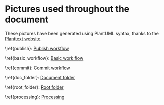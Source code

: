 # Pictures used throughout the document
 
These pictures have been generated using PlantUML 
syntax, thanks to the [Planttext website](http://www.planttext.com).

\ref{publish}:
[Publish workflow](https://www.planttext.com/?text=RLAxRiCm3Dpv5OJt34dQZa6A1kqKe5ExTA4bsHOYIuOU2OAY_rwQTjt5MdIyeqJof6FA57Ff7G2rncUidaiEFMMZCMKpL52IKPGCLcVoXTpCWdAXQCHlG5wQCjMIz6PpLsgCPWZ9vX3lN_vCV2HY7Schha9As7Rmyrzl6Axc7g8eT0LeWjESlmZ83Tg6L4vJ2aTpsSOwBlb-UXLXqCrsdTwjq_jr-c6TVboddyPH9ZEgxNxdDNvODfID-hI-nPkfsGSZsJDU9Z-PmOMxI5eW0B-6kc3r4lhUPWmUUp5FSfIGC6susHn67w7j1B9nT6Kazapmy7Vhj2tY4XwMZiHJrfSEer6PV3lEUWggzDplwBn17svSYwoZsarJHO3vc5p9uT5upJ_g5m00)


\ref{basic_workflow}: 
[Basic work flow](https://www.planttext.com/?text=ZP9DQWGX48NtdgBe_GHQ-m2p2Ta4iiW97AsP4HnD_864aBkdhD4GGjEq6_sgwzLxK7tCHQTIRru8RKfCC3rQH_S4EWFQMPoZjqZbrrYJGRWZVyt9pF0bW0wDS6VIm-I2nO-7cvsWjRJwBBx5UyMAC3r7epqaV8kvUNpoc8RpkhlSTfSxtEKETxdkhhRTrGvtjSDThRilOclm8eoFrOu85mpKzX9SG9B-Jed1KwKjeBVtVgkBFkbCgPvSkTRJ_rYNQvFGzk5mw3kaPGoG16g08bW6B893i-o-LkuVA1dLGCN8uX5KiAfLA09B_hnLV_VcJdIE62pzmJy0)

\ref{commit}:
[Commit workflow](https://www.planttext.com/?text=bPAxJiKm38PtFuNL7IGEbmM4G48mWH0milYaBer8av1BqH7YtN6I0aBgGeVM_Mr_Jlxa8YOAAKy6W5xO9kmkSt8J9Uun9lOTvCYA8cDtIpQJMLGmBEKz6XuIF8sIdaWoeSDj8Aj6r15zS8cLa4xXpYKaktEMKP55d-E8oQ5E-o2KnW9GnkKUyGDGdfuIRUlW6vt6lCN0taMTNDWzsqStyJAfGuhuCXx0vty0jtMrVn6RWlXsmVkPToxK5CsWhPGFf8HsduqHrblcc6hQ1u31cLvuFtqehcgfJt4XbFzbOOCs1NDrtRhxuM1TtgpBX-loqRfyl2wVbBtAsQjNxCHCSLF9MxSDjH3Q1_Vspgk_FnVXWMVDxxKoy0mySwWdUrOgY-A3DDNej-bIAVODJpK4CSSLn_f9swQN241crPdYEiq5rCo3nKCHnF1Qsyg-QUMpB7O3CdmrMm_hGcwRNFal)

\ref{doc_folder}:
[Document folder](https://www.planttext.com/?text=ROzB2W8n343tEKNe0GfwWbcuzGnIsZW4-XdI51IPkrix3kF2RF9vZuHCLPreIn50MIFXfVYMA2lUImma05j6imE3hc8jJJpX2x37Rbmfi1iuVQel7GRtpMPXhqteP9Syc__iVB0L3bf9bVDidobkvyNV-kp7u1peOLCOU3Im0aoKG__j3G00)

\ref{root_folder}:
[Root folder](https://www.planttext.com/?text=RP7B2i8m44Nt-OhG3oYqWcwxS2kuS5z2CjP07cKoWOhqtwrfQn-QJSYz1oOdgG89f6WDOwJ90ByzWAFtnE_UA436nfrdLu7WY2kD8CdZC-CYy7OCNumFQoOleBHOrRNz11EKG3qCoenlV74edSfRrsH_ocDneiTIzcof0n1fr-HFQ-P1zP2j20BR6a6G4tG9cOFDLSzUHlin68C41XzHmlgwFrvxeMLigoL5X6BhzDENsxxVsU_r0iglta9ffw3BhKf8EaplrBCAd1e-zGq0)

\ref{processing}: 
[Processing](https://www.planttext.com/?text=TLVRRXit47tdLn1wQEp24Q2xNHHftBef2iI0qHZjIm63tXr9XBZaWilL9ON_lOUNlScs7nplcI5dUEPmXlbSEM5TNIZ6d7IA-3THbFWdDrbTa7PyGvgiSDBeVpKTWv4nRNBYes-Fjtyz_iHljL2dxyGhKziCAwMbp1bx6d5HySfH-JHXR6rKJfQF7eJrkmwToWZ-npX-6izxogNecPyA3oIdu2YHvqYPZPdCfZeVbtepUiEudApSjZE-iCvSaNDIRyQdGZM1de0DqdWa75augeA7IrzFoNoUJMCVEpeE5lHZfvtl4iMHfqXURxzND9oVlujQoipLbYP32bxPfqFxordkvsnKDclPwBoapkauBlBW4ZxIqLuOOv2IN8lCeSvtNyA2o6k-PYmJDk_e_ALbvucE9SINS3uUzr1jW5YvsJfkrXtk0pvkgIMNIso5xz6pggcq4fmcfYqNIhLYhiO13h_-T7xLOIkSTp67WIDt9ZWfOtOmo1rTyODqMoxudkm9ygr0LURaFXPs51J8_vQuIaBnVq3ZA2x-WQ-9r23k1uIrqZdIu8z_HVv7xBwLsTPd989NPln5E_B7KqcfBbm9lQd51gayrx4g5I4Rn2l9-3kBtJmBFZgIjYJoKt3RQHplGY11PVPqoQNhv_EXQ9nvQSrUvc4v_aROkBuoIkOTsSvpLcrDhNA-8uhbg2k-CNvbu1o1yAUJ1J52M5_6HW2_cQ88gKWTnP4LETf3q1RbgcZbvp-Uqjch90L5ww24eItA0To5NJo7VAFCCuX9NEgrtDInYKKVd-JlTr_lN-cXrhxOwiI5FXbD_11EcKw8lT6vQkkFgOqj4C2KgJbU1HyKnkyIUQJS7qFu-7lI4h8AFWTnWhpG68r5pqnduC_a3aGwbRMgVAeNKgDzYjoVU2lsFgo37e8F2brm4mkUHKgZOa4h9m4jUVOlnpt-6LfzjaFRRcAkhIcQtXlRJRptoJvvUq7gL6yicBwzO53LndVsjczshex6VywWVEGv-Y8nRbeu-Amz55eLIpsBV_puO-ySgQyFq2aRY6XWcp68Se3CiNMp7GocV-Rchm4-Q_7P09-t-3pW_TmZ8Q7X9tghD4DXYEEFiS4m32dsh6-ZPssqR_AIkKNZInF2InVz1ZpBA4LSWpHtqZmI_cOt2enReJDYXsVYXSYZECLUI2MUST4WTEyNJXbCJOVj2pE-9luGyBI3Q5NxX9WqJgXYquXQuxHdRCPJDtoynwpdCP2EDyu7opDLvzGP5yduO4s6Q_aw-38veA-LjVCa7Bai85PUoU-Ts-fidtjXTxavwDRXEZdyMajq78pFrdA3rccqiqRnaMzQmN0mTaTsyQvb-QvbzQxb-btBZUyUyTv7SOL7NKz8BJnXpPHkeIaBHMc_PwmLVOlDMJfGYomIicoHPK9MBR9Ao7MBN2VafaLkNilVRzNE3FyPtW-6Ympjn-JDQosNwpM5vbWAjFbGpufVtCvZhxzTNF7RvHKUBEFBtXnvQ6uIxYaNjJC5vaE6nqMQfLjRwnttfVVpsbX_gT9hOutn8dY5kQ80bj1G_vRWLKCMZwkaLBoVCOcgFGqrwp-yRwR0mATFgIQ1cWX41nPBUExJ0wO1c7R0B02p3fW7ODu1Ym0i-Cz0OfputJei0x3iW5K0LXrmtKyrbY_yZa1uH-BdCrZ1Vrd-1m00)
